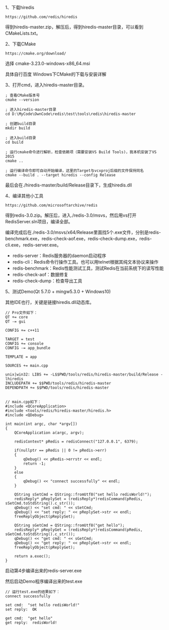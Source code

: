 1、下载hiredis

`https://github.com/redis/hiredis`

得到hiredis-master.zip，解压后，得到hiredis-master目录，可以看到CMakeLists.txt。

2、下载CMake

`https://cmake.org/download/`

选择 cmake-3.23.0-windows-x86_64.msi

具体自行百度 Windows下CMake的下载与安装详解

3、打开cmd，进入hiredis-master目录。

```
; 查看CMake版本号
cmake --version

; 进入hiredis-master目录
cd D:\MyCode\OwnCode\redis\test\tools\redis\hiredis-master

; 创建build目录
mkdir build

; 进入build目录
cd build

; 运行cmake命令进行解析，检查依赖项（需要安装VS Build Tools)，我本机安装了VS 2015
cmake ..

; 运行编译命令即可自动开始编译，这里的Target与vcxproj后缀的文件保持同名
cmake --build . --target hiredis --config Release

```
最后会在./hiredis-master/build/Release目录下，生成hiredis.dll

4、编译其他小工具

`https://github.com/microsoftarchive/redis`

得到redis-3.0.zip。解压后，进入./redis-3.0/msvs，然后用vs打开RedisServer.sln项目，编译全部。

编译完成后在./redis-3.0/msvs/x64/Release里面找5个.exe文件，分别是redis-benchmark.exe，redis-check-aof.exe，redis-check-dump.exe，redis-cli.exe，redis-server.exe。

- redis-server：Redis服务器的daemon启动程序
- redis-cli：Redis命令行操作工具。也可以用telnet根据其纯文本协议来操作
- redis-benchmark：Redis性能测试工具，测试Redis在当前系统下的读写性能
- redis-check-aof：数据修复
- redis-check-dump：检查导出工具


5、测试Demo(Qt 5.7.0 + mingw5.3.0 + Windows10)

其他IDE也行，关键是链接hiredis.dll动态库。

```
// Pro文件如下：
QT += core
QT -= gui

CONFIG += c++11

TARGET = test
CONFIG += console
CONFIG -= app_bundle

TEMPLATE = app

SOURCES += main.cpp

unix|win32: LIBS += -L$$PWD/tools/redis/hiredis-master/build/Release -lhiredis
INCLUDEPATH += $$PWD/tools/redis/hiredis-master
DEPENDPATH += $$PWD/tools/redis/hiredis-master


// main.cpp如下：
#include <QCoreApplication>
#include <tools/redis/hiredis-master/hiredis.h>
#include <QDebug>

int main(int argc, char *argv[])
{
    QCoreApplication a(argc, argv);

    redisContext* pRedis = redisConnect("127.0.0.1", 6379);

    if(nullptr == pRedis || 0 != pRedis->err)
    {
        qDebug() << pRedis->errstr << endl;
        return -1;
    }
    else
    {
        qDebug() << "connect successfully" << endl;
    }

    QString sSetCmd = QString::fromUtf8("set hello redisWorld!");
    redisReply* pReplySet = (redisReply*)redisCommand(pRedis, sSetCmd.toStdString().c_str());
    qDebug() << "set cmd: " << sSetCmd;
    qDebug() << "set reply: " << pReplySet->str << endl;
	freeReplyObject(pReplySet);

    QString sGetCmd = QString::fromUtf8("get hello");
    redisReply* pReplyGet = (redisReply*)redisCommand(pRedis, sGetCmd.toStdString().c_str());
    qDebug() << "get cmd: " << sGetCmd;
    qDebug() << "get reply: " << pReplyGet->str << endl;
	freeReplyObject(pReplyGet);

    return a.exec();
}

```

启动第4步编译出来的redis-server.exe

然后启动Demo程序编译出来的test.exe

```
// 运行test.exe的结果如下：
connect successfully

set cmd:  "set hello redisWorld!"
set reply:  OK

get cmd:  "get hello"
get reply:  redisWorld!
```

